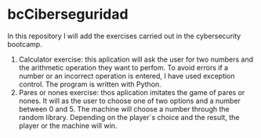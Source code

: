 # bcCiberseguridad
In this repository I will add the exercises carried out in the cybersecurity bootcamp.
1) Calculator exercise: this aplication will ask the user for two numbers and the arithmetic operation they want to perfom. To avoid errors if a number or an incorrect operation is entered, I have used exception control. The program is written with Python. 
2) Pares or nones exercise: thos aplication imitates the game of pares or nones. It will as the user to choose one of two options and a number between 0 and 5. The machine will choose a number through the random library. Depending on the player´s choice and the result, the player or the machine will win. 
